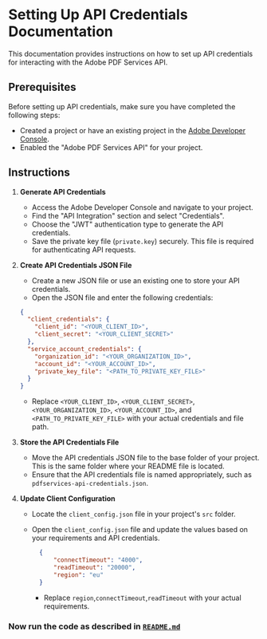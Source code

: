 # Setting Up API Credentials Documentation

This documentation provides instructions on how to set up API credentials for interacting with the Adobe PDF Services API.

## Prerequisites
Before setting up API credentials, make sure you have completed the following steps:
- Created a project or have an existing project in the [Adobe Developer Console](https://console.adobe.io/).
- Enabled the "Adobe PDF Services API" for your project.

## Instructions

1. **Generate API Credentials**
   - Access the Adobe Developer Console and navigate to your project.
   - Find the "API Integration" section and select "Credentials".
   - Choose the "JWT" authentication type to generate the API credentials.
   - Save the private key file (`private.key`) securely. This file is required for authenticating API requests.

2. **Create API Credentials JSON File**
   - Create a new JSON file or use an existing one to store your API credentials.
   - Open the JSON file and enter the following credentials:

   ```json
   {
     "client_credentials": {
       "client_id": "<YOUR_CLIENT_ID>",
       "client_secret": "<YOUR_CLIENT_SECRET>"
     },
     "service_account_credentials": {
       "organization_id": "<YOUR_ORGANIZATION_ID>",
       "account_id": "<YOUR_ACCOUNT_ID>",
       "private_key_file": "<PATH_TO_PRIVATE_KEY_FILE>"
     }
   }
   ```

   - Replace `<YOUR_CLIENT_ID>`, `<YOUR_CLIENT_SECRET>`, `<YOUR_ORGANIZATION_ID>`, `<YOUR_ACCOUNT_ID>`, and `<PATH_TO_PRIVATE_KEY_FILE>` with your actual credentials and file path.

3. **Store the API Credentials File**
   - Move the API credentials JSON file to the base folder of your project. This is the same folder where your README file is located.
   - Ensure that the API credentials file is named appropriately, such as `pdfservices-api-credentials.json`.

4. **Update Client Configuration**
   - Locate the `client_config.json` file in your project's `src` folder.
   - Open the `client_config.json` file and update the values based on your requirements and API credentials.

      ```json
        {  
            "connectTimeout": "4000",
            "readTimeout": "20000",
            "region": "eu"
        }
      ```

      - Replace `region`,`connectTimeout`,`readTimeout` with your actual requirements.

### Now run the code as described in [`README.md`](../../README.md)